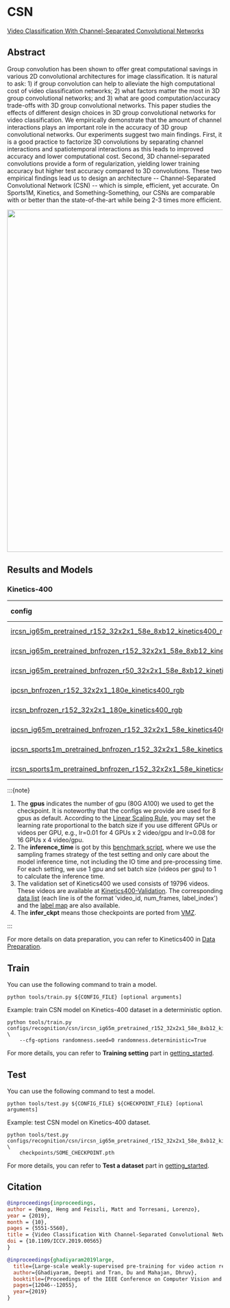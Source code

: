 # CSN

[Video Classification With Channel-Separated Convolutional Networks](https://openaccess.thecvf.com/content_ICCV_2019/html/Tran_Video_Classification_With_Channel-Separated_Convolutional_Networks_ICCV_2019_paper.html)

<!-- [ALGORITHM] -->

## Abstract

<!-- [ABSTRACT] -->

Group convolution has been shown to offer great computational savings in various 2D convolutional architectures for image classification. It is natural to ask: 1) if group convolution can help to alleviate the high computational cost of video classification networks; 2) what factors matter the most in 3D group convolutional networks; and 3) what are good computation/accuracy trade-offs with 3D group convolutional networks. This paper studies the effects of different design choices in 3D group convolutional networks for video classification. We empirically demonstrate that the amount of channel interactions plays an important role in the accuracy of 3D group convolutional networks. Our experiments suggest two main findings. First, it is a good practice to factorize 3D convolutions by separating channel interactions and spatiotemporal interactions as this leads to improved accuracy and lower computational cost. Second, 3D channel-separated convolutions provide a form of regularization, yielding lower training accuracy but higher test accuracy compared to 3D convolutions. These two empirical findings lead us to design an architecture -- Channel-Separated Convolutional Network (CSN) -- which is simple, efficient, yet accurate. On Sports1M, Kinetics, and Something-Something, our CSNs are comparable with or better than the state-of-the-art while being 2-3 times more efficient.

<!-- [IMAGE] -->

<div align=center>
<img src="https://user-images.githubusercontent.com/34324155/143017317-1bd7e557-7d99-4964-8b89-ab5280945d54.png" width="800"/>
</div>

## Results and Models

### Kinetics-400

| config                                   |   resolution   | gpus | backbone  | pretrain | top1 acc | top5 acc | inference_time(video/s) | gpu_mem(M) |                  ckpt                  |                  log                   |
| :--------------------------------------- | :------------: | :--: | :-------: | :------: | :------: | :------: | :---------------------: | :--------: | :------------------------------------: | :------------------------------------: |
| [ircsn_ig65m_pretrained_r152_32x2x1_58e_8xb12_kinetics400_rgb](/configs/recognition/csn/ircsn_ig65m_pretrained_r152_32x2x1_58e_8xb12_kinetics400_rgb.py) | short-side 320 |  8   | ResNet152 |  IG65M   |  82.66   |  95.82   |            x            |   32703    | [ckpt](https://download.openmmlab.com/mmaction/v2.0/recognition/csn/ircsn_ig65m_pretrained_r152_32x2x1_58e_8xb12_kinetics400_rgb/ircsn_ig65m_pretrained_r152_32x2x1_58e_8xb12_kinetics400_rgb_20220811-c7a3cc5b.pth) | [log](https://download.openmmlab.com/mmaction/v2.0/recognition/csn/ircsn_ig65m_pretrained_r152_32x2x1_58e_8xb12_kinetics400_rgb/20220729_134436.log) |
| [ircsn_ig65m_pretrained_bnfrozen_r152_32x2x1_58e_8xb12_kinetics400_rgb](/configs/recognition/csn/ircsn_ig65m_pretrained_bnfrozen_r152_32x2x1_58e_8xb12_kinetics400_rgb.py) | short-side 320 |  8   | ResNet152 |  IG65M   |  82.58   |  95.76   |            x            |   32703    | [ckpt](https://download.openmmlab.com/mmaction/v2.0/recognition/csn/ircsn_ig65m_pretrained_bnfrozen_r152_32x2x1_58e_8xb12_kinetics400_rgb/ircsn_ig65m_pretrained_bnfrozen_r152_32x2x1_58e_8xb12_kinetics400_rgb_20220811-7d1dacde.pth) | [log](https://download.openmmlab.com/mmaction/v2.0/recognition/csn/ircsn_ig65m_pretrained_bnfrozen_r152_32x2x1_58e_8xb12_kinetics400_rgb/20220729_120335.log) |
| [ircsn_ig65m_pretrained_bnfrozen_r50_32x2x1_58e_8xb12_kinetics400_rgb](/configs/recognition/csn/ircsn_ig65m_pretrained_bnfrozen_r50_32x2x1_58e_8xb12_kinetics400_rgb.py) | short-side 320 |  8   | ResNet50  |  IG65M   |  79.17   |  94.14   |            x            |   22238    | [ckpt](https://download.openmmlab.com/mmaction/v2.0/recognition/csn/ircsn_ig65m_pretrained_bnfrozen_r50_32x2x1_58e_8xb12_kinetics400_rgb/ircsn_ig65m_pretrained_bnfrozen_r50_32x2x1_58e_8xb12_kinetics400_rgb_20220811-44395bae.pth) | [log](https://download.openmmlab.com/mmaction/v2.0/recognition/csn/ircsn_ig65m_pretrained_bnfrozen_r50_32x2x1_58e_8xb12_kinetics400_rgb/20220731_014145.log) |
| [ipcsn_bnfrozen_r152_32x2x1_180e_kinetics400_rgb](/configs/recognition/csn/ipcsn_bnfrozen_r152_32x2x1_180e_kinetics400_rgb.py) | short-side 320 |  x   | ResNet152 |   None   |  77.69   |  92.83   |            x            |     x      | [infer_ckpt](https://download.openmmlab.com/mmaction/recognition/csn/vmz/vmz_ipcsn_from_scratch_r152_32x2x1_180e_kinetics400_rgb_20210617-d565828d.pth) |                   x                    |
| [ircsn_bnfrozen_r152_32x2x1_180e_kinetics400_rgb](/configs/recognition/csn/ircsn_bnfrozen_r152_32x2x1_180e_kinetics400_rgb.py) | short-side 320 |  x   | ResNet152 |   None   |  79.17   |  94.14   |            x            |     x      | [infer_ckpt](https://download.openmmlab.com/mmaction/recognition/csn/vmz/vmz_ircsn_from_scratch_r152_32x2x1_180e_kinetics400_rgb_20210617-5c933ae1.pth) |                   x                    |
| [ipcsn_ig65m_pretrained_bnfrozen_r152_32x2x1_58e_kinetics400_rgb](/configs/recognition/csn/ipcsn_ig65m_pretrained_bnfrozen_r152_32x2x1_58e_kinetics400_rgb.py) | short-side 320 |  x   | ResNet152 |  IG65M   |  82.51   |  95.52   |            x            |     x      | [infer_ckpt](https://download.openmmlab.com/mmaction/recognition/csn/vmz/vmz_ipcsn_ig65m_pretrained_r152_32x2x1_58e_kinetics400_rgb_20210617-c3be9793.pth) |                   x                    |
| [ipcsn_sports1m_pretrained_bnfrozen_r152_32x2x1_58e_kinetics400_rgb](/configs/recognition/csn/ipcsn_sports1m_pretrained_bnfrozen_r152_32x2x1_58e_kinetics400_rgb.py) | short-side 320 |  x   | ResNet152 | Sports1M |  78.77   |  93.78   |            x            |     x      | [infer_ckpt](https://download.openmmlab.com/mmaction/recognition/csn/vmz/vmz_ipcsn_sports1m_pretrained_r152_32x2x1_58e_kinetics400_rgb_20210617-3367437a.pth) |                   x                    |
| [ircsn_sports1m_pretrained_bnfrozen_r152_32x2x1_58e_kinetics400_rgb](/configs/recognition/csn/ircsn_sports1m_pretrained_bnfrozen_r152_32x2x1_58e_kinetics400_rgb.py) | short-side 320 |  x   | ResNet152 | Sports1M |  78.82   |  93.34   |            x            |     x      | [infer_ckpt](https://download.openmmlab.com/mmaction/recognition/csn/vmz/vmz_ircsn_sports1m_pretrained_r152_32x2x1_58e_kinetics400_rgb_20210617-b9b10241.pth) |                   x                    |

:::{note}

1. The **gpus** indicates the number of gpu (80G A100) we used to get the checkpoint. It is noteworthy that the configs we provide are used for 8 gpus as default.
   According to the [Linear Scaling Rule](https://arxiv.org/abs/1706.02677), you may set the learning rate proportional to the batch size if you use different GPUs or videos per GPU,
   e.g., lr=0.01 for 4 GPUs x 2 video/gpu and lr=0.08 for 16 GPUs x 4 video/gpu.
2. The **inference_time** is got by this [benchmark script](/tools/analysis/benchmark.py), where we use the sampling frames strategy of the test setting and only care about the model inference time,
   not including the IO time and pre-processing time. For each setting, we use 1 gpu and set batch size (videos per gpu) to 1 to calculate the inference time.
3. The validation set of Kinetics400 we used consists of 19796 videos. These videos are available at [Kinetics400-Validation](https://mycuhk-my.sharepoint.com/:u:/g/personal/1155136485_link_cuhk_edu_hk/EbXw2WX94J1Hunyt3MWNDJUBz-nHvQYhO9pvKqm6g39PMA?e=a9QldB). The corresponding [data list](https://download.openmmlab.com/mmaction/dataset/k400_val/kinetics_val_list.txt) (each line is of the format 'video_id, num_frames, label_index') and the [label map](https://download.openmmlab.com/mmaction/dataset/k400_val/kinetics_class2ind.txt) are also available.
4. The **infer_ckpt** means those checkpoints are ported from [VMZ](https://github.com/facebookresearch/VMZ).

:::

For more details on data preparation, you can refer to Kinetics400 in [Data Preparation](/docs/data_preparation.md).

## Train

You can use the following command to train a model.

```shell
python tools/train.py ${CONFIG_FILE} [optional arguments]
```

Example: train CSN model on Kinetics-400 dataset in a deterministic option.

```shell
python tools/train.py configs/recognition/csn/ircsn_ig65m_pretrained_r152_32x2x1_58e_8xb12_kinetics400_rgb.py  \
    --cfg-options randomness.seed=0 randomness.deterministic=True
```

For more details, you can refer to **Training setting** part in [getting_started](/docs/getting_started.md#training-setting).

## Test

You can use the following command to test a model.

```shell
python tools/test.py ${CONFIG_FILE} ${CHECKPOINT_FILE} [optional arguments]
```

Example: test CSN model on Kinetics-400 dataset.

```shell
python tools/test.py configs/recognition/csn/ircsn_ig65m_pretrained_r152_32x2x1_58e_8xb12_kinetics400_rgb.py \
    checkpoints/SOME_CHECKPOINT.pth
```

For more details, you can refer to **Test a dataset** part in [getting_started](/docs/getting_started.md#test-a-dataset).

## Citation

```BibTeX
@inproceedings{inproceedings,
author = {Wang, Heng and Feiszli, Matt and Torresani, Lorenzo},
year = {2019},
month = {10},
pages = {5551-5560},
title = {Video Classification With Channel-Separated Convolutional Networks},
doi = {10.1109/ICCV.2019.00565}
}
```

<!-- [OTHERS] -->

```BibTeX
@inproceedings{ghadiyaram2019large,
  title={Large-scale weakly-supervised pre-training for video action recognition},
  author={Ghadiyaram, Deepti and Tran, Du and Mahajan, Dhruv},
  booktitle={Proceedings of the IEEE Conference on Computer Vision and Pattern Recognition},
  pages={12046--12055},
  year={2019}
}
```
